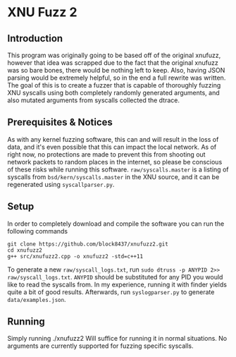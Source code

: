 # XNU Fuzz 2

## Introduction
This program was originally going to be based off of the original xnufuzz, however that idea was scrapped due to the fact that the original xnufuzz was so bare bones, there would be nothing left to keep. Also, having JSON parsing would be extremely helpful, so in the end a full rewrite was written. The goal of this is to create a fuzzer that is capable of thoroughly fuzzing XNU syscalls using both completely randomly generated arguments, and also mutated arguments from syscalls collected the dtrace.

## Prerequisites & Notices
As with any kernel fuzzing software, this can and will result in the loss of data, and it's even possible that this can impact the local network. As of right now, no protections are made to prevent this from shooting out network packets to random places in the internet, so please be conscious of these risks while running this software.
`raw/syscalls.master` is a listing of syscalls from `bsd/kern/syscalls.master` in the XNU source, and it can be regenerated using `syscallparser.py`.

## Setup
In order to completely download and compile the software you can run the following commands

	git clone https://github.com/block8437/xnufuzz2.git
	cd xnufuzz2
	g++ src/xnufuzz2.cpp -o xnufuzz2 -std=c++11

To generate a new `raw/syscall_logs.txt`, run `sudo dtruss -p ANYPID 2>> raw/syscall_logs.txt`. `ANYPID` should be substituted for any PID you would like to read the syscalls from. In my experience, running it with finder yields quite a bit of good results. Afterwards, run `syslogparser.py` to generate `data/examples.json`.

## Running
Simply running
	./xnufuzz2
Will suffice for running it in normal situations. No arguments are currently supported for fuzzing specific syscalls.